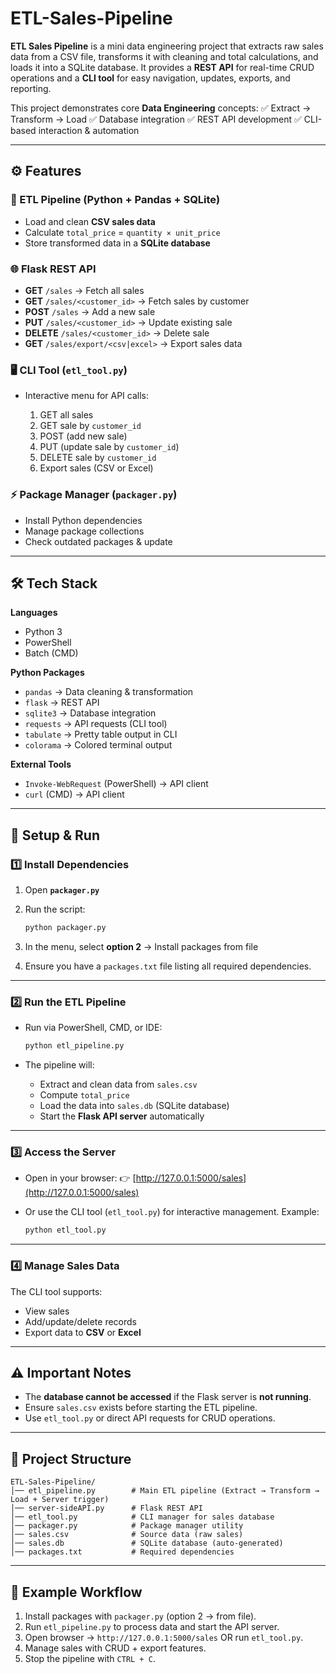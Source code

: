 # ETL-Sales-Pipeline

**ETL Sales Pipeline** is a mini data engineering project that extracts raw sales data from a CSV file, transforms it with cleaning and total calculations, and loads it into a SQLite database. It provides a **REST API** for real-time CRUD operations and a **CLI tool** for easy navigation, updates, exports, and reporting.

This project demonstrates core **Data Engineering** concepts:
✅ Extract → Transform → Load
✅ Database integration
✅ REST API development
✅ CLI-based interaction & automation

---

## ⚙️ Features

### 🔄 ETL Pipeline (Python + Pandas + SQLite)

* Load and clean **CSV sales data**
* Calculate `total_price` = `quantity × unit_price`
* Store transformed data in a **SQLite database**

### 🌐 Flask REST API

* **GET** `/sales` → Fetch all sales
* **GET** `/sales/<customer_id>` → Fetch sales by customer
* **POST** `/sales` → Add a new sale
* **PUT** `/sales/<customer_id>` → Update existing sale
* **DELETE** `/sales/<customer_id>` → Delete sale
* **GET** `/sales/export/<csv|excel>` → Export sales data

### 🖥️ CLI Tool (`etl_tool.py`)

* Interactive menu for API calls:

  1. GET all sales
  2. GET sale by `customer_id`
  3. POST (add new sale)
  4. PUT (update sale by `customer_id`)
  5. DELETE sale by `customer_id`
  6. Export sales (CSV or Excel)

### ⚡ Package Manager (`packager.py`)

* Install Python dependencies
* Manage package collections
* Check outdated packages & update

---

## 🛠️ Tech Stack

**Languages**

* Python 3
* PowerShell
* Batch (CMD)

**Python Packages**

* `pandas` → Data cleaning & transformation
* `flask` → REST API
* `sqlite3` → Database integration
* `requests` → API requests (CLI tool)
* `tabulate` → Pretty table output in CLI
* `colorama` → Colored terminal output

**External Tools**

* `Invoke-WebRequest` (PowerShell) → API client
* `curl` (CMD) → API client

---

## 🚀 Setup & Run

### 1️⃣ Install Dependencies

1. Open **`packager.py`**
2. Run the script:

   ```bash
   python packager.py
   ```
3. In the menu, select **option 2** → Install packages from file
4. Ensure you have a `packages.txt` file listing all required dependencies.

---

### 2️⃣ Run the ETL Pipeline

* Run via PowerShell, CMD, or IDE:

  ```bash
  python etl_pipeline.py
  ```
* The pipeline will:

  * Extract and clean data from `sales.csv`
  * Compute `total_price`
  * Load the data into `sales.db` (SQLite database)
  * Start the **Flask API server** automatically

---

### 3️⃣ Access the Server

* Open in your browser:
  👉 [http://127.0.0.1:5000/sales](http://127.0.0.1:5000/sales)

* Or use the CLI tool (`etl_tool.py`) for interactive management.
  Example:

  ```bash
  python etl_tool.py
  ```

---

### 4️⃣ Manage Sales Data

The CLI tool supports:

* View sales
* Add/update/delete records
* Export data to **CSV** or **Excel**

---

## ⚠️ Important Notes

* The **database cannot be accessed** if the Flask server is **not running**.
* Ensure `sales.csv` exists before starting the ETL pipeline.
* Use `etl_tool.py` or direct API requests for CRUD operations.

---

## 📂 Project Structure

```
ETL-Sales-Pipeline/
│── etl_pipeline.py        # Main ETL pipeline (Extract → Transform → Load + Server trigger)
│── server-sideAPI.py      # Flask REST API
│── etl_tool.py            # CLI manager for sales database
│── packager.py            # Package manager utility
│── sales.csv              # Source data (raw sales)
│── sales.db               # SQLite database (auto-generated)
│── packages.txt           # Required dependencies
```

---

## 📖 Example Workflow

1. Install packages with `packager.py` (option 2 → from file).
2. Run `etl_pipeline.py` to process data and start the API server.
3. Open browser → `http://127.0.0.1:5000/sales` OR run `etl_tool.py`.
4. Manage sales with CRUD + export features.
5. Stop the pipeline with `CTRL + C`.

